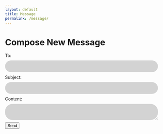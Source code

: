 ```yaml
---
layout: default
title: Message
permalink: /message/
---
```


<html lang="en">
<style>
    input {
        background-color: #D3D3D3;
        border: none;
        width: 100%;
        padding: 12px 20px;
        margin: 8px 0;
        box-sizing: border-box;
        border-radius: 25px;
    }
    textarea {
        background-color: #D3D3D3;
        border: none;
        width: 100%;
        padding: 12px 20px;
        margin: 8px 0;
        box-sizing: border-box;
        border-radius: 25px;
    }

</style>
<head>
    <meta charset="UTF-8">
    <meta name="viewport" content="width=device-width, initial-scale=1.0">
    <title>Compose Message</title>
</head>
<body>
    <h1>Compose New Message</h1>
<form id="composeForm">
    <div>
        <label for="to">To:</label>
        <input type="text" id="to" name="to" required>
    </div>
    <div>
        <label for="subject">Subject:</label>
        <input type="text" id="subject" name="subject" required>
    </div>
    <div>
        <label for="content">Content:</label>
        <textarea id="content" name="content" required></textarea>
    </div>
    <button type="submit">Send</button>
</form>

</body>
<script>
    // Function to handle form submission
document.getElementById('composeForm').addEventListener('submit', function(event) {
    event.preventDefault(); // Prevent default form submission
    const formData = new FormData(this); // Get form data
    // Convert form data to JSON
    const message = {};
    formData.forEach((value, key) => {
        message[key] = value;
    });
    // Send message data to API
    fetch('http://localhost:8911/api/messages', {
        method: 'POST',
        headers: {
            'Content-Type': 'application/json'
        },
        body: JSON.stringify(message)
    })
    .then(response => {
        if (response.ok) {
            alert('Message sent successfully!');
            // Clear form fields
            this.reset();
        } else {
            throw new Error('Failed to send message.');
        }
    })
    .catch(error => {
        console.error('Error sending message:', error);
        alert('Failed to send message. Please try again later.');
    });
});
</script>
</html>

